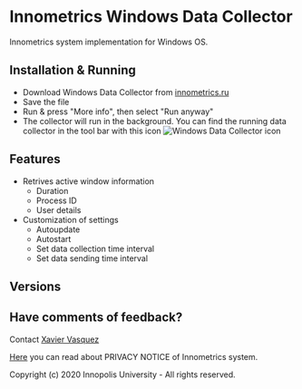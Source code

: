 # Innometrics Windows Data Collector
Innometrics system implementation for Windows OS. 

## Installation & Running
* Download Windows Data Collector from [innometrics.ru](https://innometrics.ru/)
* Save the file
* Run & press "More info", then select "Run anyway"
* The collector will run in the background. You can find the running data collector in the tool bar with this icon
![Windows Data Collector icon](https://github.com/InnopolisUniversity/innometrics-agent-os-win/blob/master/DataCollectorUI/windows_collector.ico)

## Features
- Retrives active window information
    * Duration
    * Process ID
    * User details
- Customization of settings
    * Autoupdate
    * Autostart
    * Set data collection time interval
    * Set data sending time interval

## Versions

## Have comments of feedback?
Contact [Xavier Vasquez](https://github.com/xavzelada)

[Here](https://drive.google.com/file/d/1ghOf4uXLN9Nl4MYenroQuLhQ3GPfZMZW/view?usp=sharing) you can read about PRIVACY NOTICE of Innometrics system.

Copyright (c) 2020 Innopolis University - All rights reserved.
